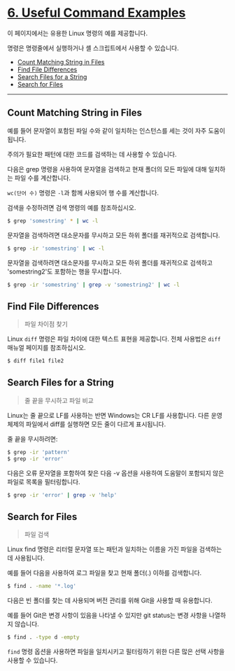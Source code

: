 # [6. Useful Command Examples](https://learn.openwaterfoundation.org/owf-learn-linux-shell/useful-commands/useful-commands/)

이 페이지에서는 유용한 Linux 명령의 예를 제공합니다. 

명령은 명령줄에서 실행하거나 셸 스크립트에서 사용할 수 있습니다.

- [Count Matching String in Files](#count-matching-string-in-files)
- [Find File Differences](#find-file-differences)
- [Search Files for a String](#search-files-for-a-string)
- [Search for Files](#search-for-files)

---

## Count Matching String in Files
예를 들어 문자열이 포함된 파일 수와 같이 일치하는 인스턴스를 세는 것이 자주 도움이 됩니다.

주의가 필요한 패턴에 대한 코드를 검색하는 데 사용할 수 있습니다.

다음은 grep 명령을 사용하여 문자열을 검색하고 현재 폴더의 모든 파일에 대해 일치하는 파일 수를 계산합니다.

`wc(단어 수)` 명령은 `-l`과 함께 사용되어 행 수를 계산합니다. 

검색을 수정하려면 검색 명령의 예를 참조하십시오.
```sh
$ grep 'somestring' * | wc -l
```

문자열을 검색하려면 대소문자를 무시하고 모든 하위 폴더를 재귀적으로 검색합니다.
```sh
$ grep -ir 'somestring' | wc -l
```

문자열을 검색하려면 대소문자를 무시하고 모든 하위 폴더를 재귀적으로 검색하고 'somestring2'도 포함하는 행을 무시합니다.
```sh
$ grep -ir 'somestring' | grep -v 'somestring2' | wc -l
```

## Find File Differences
> 파일 차이점 찾기

Linux `diff` 명령은 파일 차이에 대한 텍스트 표현을 제공합니다. 전체 사용법은 `diff` 매뉴얼 페이지를 참조하십시오.

```sh
$ diff file1 file2
```

## Search Files for a String
> 줄 끝을 무시하고 파일 비교

Linux는 줄 끝으로 LF를 사용하는 반면 Windows는 CR LF를 사용합니다. 다른 운영 체제의 파일에서 diff를 실행하면 모든 줄이 다르게 표시됩니다. 

줄 끝을 무시하려면:
```sh
$ grep -ir 'pattern'
$ grep -ir 'error'
```

다음은 오류 문자열을 포함하여 찾은 다음 -v 옵션을 사용하여 도움말이 포함되지 않은 파일로 목록을 필터링합니다.
```sh
$ grep -ir 'error' | grep -v 'help'
```

## Search for Files
> 파일 검색

Linux find 명령은 리터럴 문자열 또는 패턴과 일치하는 이름을 가진 파일을 검색하는 데 사용됩니다. 

예를 들어 다음을 사용하여 로그 파일을 찾고 현재 폴더(.) 이하를 검색합니다.
```sh
$ find . -name '*.log'
```

다음은 빈 폴더를 찾는 데 사용되며 버전 관리를 위해 Git을 사용할 때 유용합니다. 

예를 들어 Git은 변경 사항이 있음을 나타낼 수 있지만 git status는 변경 사항을 나열하지 않습니다.
```sh
$ find . -type d -empty
```

`find` 명령 옵션을 사용하면 파일을 일치시키고 필터링하기 위한 다른 많은 선택 사항을 사용할 수 있습니다.
